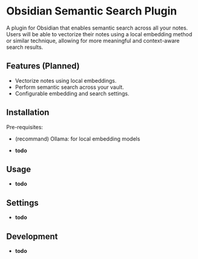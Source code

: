 # Obsidian Semantic Search Plugin

A plugin for Obsidian that enables semantic search across all your notes.  
Users will be able to vectorize their notes using a local embedding method or similar technique, allowing for more meaningful and context-aware search results.

## Features (Planned)

- Vectorize notes using local embeddings.
- Perform semantic search across your vault.
- Configurable embedding and search settings.

## Installation

Pre-requisites:

- (recommand) Ollama: for local embedding models

- **todo**

## Usage

- **todo**

## Settings

- **todo**

## Development

- **todo**
